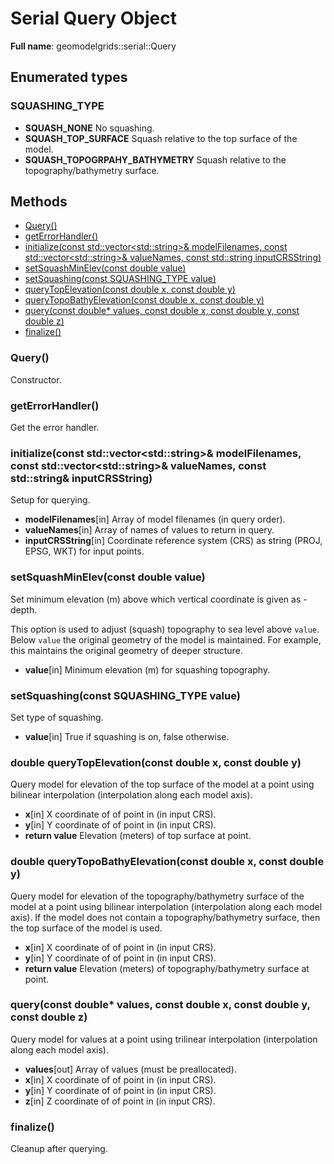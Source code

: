 # Serial Query Object 

**Full name**: geomodelgrids::serial::Query

## Enumerated types

### SQUASHING_TYPE

- **SQUASH_NONE** No squashing.
- **SQUASH_TOP_SURFACE** Squash relative to the top surface of the model.
- **SQUASH_TOPOGRPAHY_BATHYMETRY** Squash relative to the topography/bathymetry surface.

## Methods

+ [Query()](#query)
+ [getErrorHandler()](#geterrorhandler)
+ [initialize(const std::vector\<std::string\>& modelFilenames, const std::vector\<std::string\>& valueNames, const std::string inputCRSString)](#initializeconst-stdvector-modelfilename-const-stdvector-valuenames-const-stdstring-inputcrsstring)
+ [setSquashMinElev(const double value)](#setsquashminelevconst-double-value)
+ [setSquashing(const SQUASHING_TYPE value)](#setsquashingconst-squashing-type-value)
+ [queryTopElevation(const double x, const double y)](#double-querytopelevationconst-double-x-const-double-y)
+ [queryTopoBathyElevation(const double x, const double y)](#double-querytopobathyelevationconst-double-x-const-double-y)
+ [query(const double* values, const double x, const double y, const double z)](#queryconst-double-values-const-double-x-const-double-y-const-double-z)
+ [finalize()](#finalize)


### Query()

Constructor.


### getErrorHandler()

Get the error handler.


### initialize(const std::vector\<std::string\>& modelFilenames, const std::vector\<std::string\>& valueNames, const std::string& inputCRSString)

Setup for querying.

* **modelFilenames**[in] Array of model filenames (in query order).
* **valueNames**[in] Array of names of values to return in query.
* **inputCRSString**[in] Coordinate reference system (CRS) as string (PROJ, EPSG, WKT) for input points.


### setSquashMinElev(const double value)

Set minimum elevation (m) above which vertical coordinate is given as -depth.

This option is used to adjust (squash) topography to sea level above `value`. Below `value` the original geometry of the model is maintained. For example, this maintains the original geometry of deeper structure.

* **value**[in] Minimum elevation (m) for squashing topography.


### setSquashing(const SQUASHING_TYPE value)

Set type of squashing.

* **value**[in] True if squashing is on, false otherwise.


### double queryTopElevation(const double x, const double y)

Query model for elevation of the top surface of the model at a point using bilinear interpolation (interpolation along each model axis).

* **x**[in] X coordinate of of point in (in input CRS).
* **y**[in] Y coordinate of of point in (in input CRS).
* **return value** Elevation (meters) of top surface at point.

### double queryTopoBathyElevation(const double x, const double y)

Query model for elevation of the topography/bathymetry surface of the model at a point using bilinear interpolation (interpolation along each model axis). If the model does not contain a topography/bathymetry surface, then the top surface of the model is used.

* **x**[in] X coordinate of of point in (in input CRS).
* **y**[in] Y coordinate of of point in (in input CRS).
* **return value** Elevation (meters) of topography/bathymetry surface at point.


### query(const double* values, const double x, const double y, const double z)

Query model for values at a point using trilinear interpolation (interpolation along each model axis).

* **values**[out] Array of values (must be preallocated).
* **x**[in] X coordinate of of point in (in input CRS).
* **y**[in] Y coordinate of of point in (in input CRS).
* **z**[in] Z coordinate of of point in (in input CRS).


### finalize()

Cleanup after querying.
